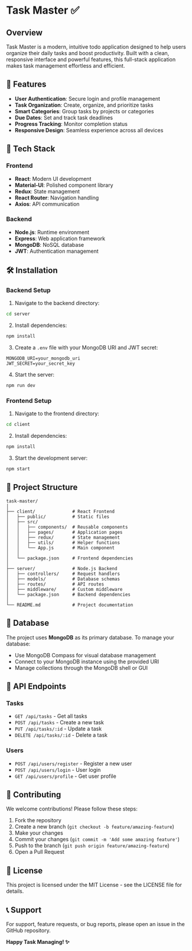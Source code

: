 # Task Master ✅

## Overview
Task Master is a modern, intuitive todo application designed to help users organize their daily tasks and boost productivity. Built with a clean, responsive interface and powerful features, this full-stack application makes task management effortless and efficient.

## 🌟 Features
- **User Authentication**: Secure login and profile management
- **Task Organization**: Create, organize, and prioritize tasks
- **Smart Categories**: Group tasks by projects or categories
- **Due Dates**: Set and track task deadlines
- **Progress Tracking**: Monitor completion status
- **Responsive Design**: Seamless experience across all devices

## 🚀 Tech Stack

### Frontend
- **React**: Modern UI development
- **Material-UI**: Polished component library
- **Redux**: State management
- **React Router**: Navigation handling
- **Axios**: API communication

### Backend
- **Node.js**: Runtime environment
- **Express**: Web application framework
- **MongoDB**: NoSQL database
- **JWT**: Authentication management

## 🛠 Installation

### Backend Setup
1. Navigate to the backend directory:
```bash
cd server
```

2. Install dependencies:
```bash
npm install
```

3. Create a `.env` file with your MongoDB URI and JWT secret:
```env
MONGODB_URI=your_mongodb_uri
JWT_SECRET=your_secret_key
```

4. Start the server:
```bash
npm run dev
```

### Frontend Setup
1. Navigate to the frontend directory:
```bash
cd client
```

2. Install dependencies:
```bash
npm install
```

3. Start the development server:
```bash
npm start
```

## 📂 Project Structure
```
task-master/
│
├── client/              # React Frontend
│   ├── public/          # Static files
│   ├── src/
│   │   ├── components/  # Reusable components
│   │   ├── pages/       # Application pages
│   │   ├── redux/       # State management
│   │   ├── utils/       # Helper functions
│   │   └── App.js       # Main component
│   │
│   └── package.json     # Frontend dependencies
│
├── server/              # Node.js Backend
│   ├── controllers/     # Request handlers
│   ├── models/          # Database schemas
│   ├── routes/          # API routes
│   ├── middleware/      # Custom middleware
│   └── package.json     # Backend dependencies
│
└── README.md            # Project documentation
```

## 💾 Database
The project uses **MongoDB** as its primary database. To manage your database:
- Use MongoDB Compass for visual database management
- Connect to your MongoDB instance using the provided URI
- Manage collections through the MongoDB shell or GUI

## 🔑 API Endpoints

### Tasks
- `GET /api/tasks` - Get all tasks
- `POST /api/tasks` - Create a new task
- `PUT /api/tasks/:id` - Update a task
- `DELETE /api/tasks/:id` - Delete a task

### Users
- `POST /api/users/register` - Register a new user
- `POST /api/users/login` - User login
- `GET /api/users/profile` - Get user profile

## 🤝 Contributing
We welcome contributions! Please follow these steps:

1. Fork the repository
2. Create a new branch (`git checkout -b feature/amazing-feature`)
3. Make your changes
4. Commit your changes (`git commit -m 'Add some amazing feature'`)
5. Push to the branch (`git push origin feature/amazing-feature`)
6. Open a Pull Request

## 📄 License
This project is licensed under the MIT License - see the LICENSE file for details.

## 📞 Support
For support, feature requests, or bug reports, please open an issue in the GitHub repository.

**Happy Task Managing! ✨**
